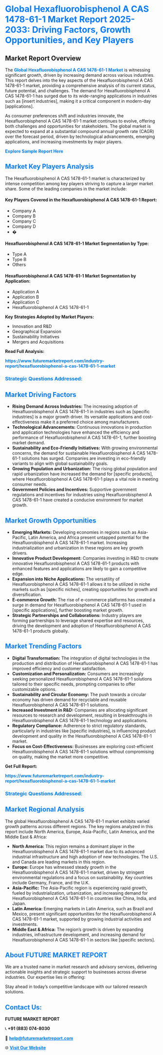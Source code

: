 <h1 style="color: #007BFF;">Global Hexafluorobisphenol A CAS 1478-61-1 Market Report 2025-2033: Driving Factors, Growth Opportunities, and Key Players</h1>

<section id="overview">
<h2>Market Report Overview</h2>
<p>The <a href="https://www.futuremarketreport.com/industry-report/hexafluorobisphenol-a-cas-1478-61-1-market" style="color: #007BFF; text-decoration: none;"><strong>Global Hexafluorobisphenol A CAS 1478-61-1 Market</strong></a> is witnessing significant growth, driven by increasing demand across various industries. This report delves into the key aspects of the Hexafluorobisphenol A CAS 1478-61-1 market, providing a comprehensive analysis of its current status, future potential, and challenges. The demand for Hexafluorobisphenol A CAS 1478-61-1 has surged due to its wide-ranging applications in industries such as [insert industries], making it a critical component in modern-day [applications].</p>
<p>As consumer preferences shift and industries innovate, the Hexafluorobisphenol A CAS 1478-61-1 market continues to evolve, offering both challenges and opportunities for stakeholders. The global market is expected to expand at a substantial compound annual growth rate (CAGR) over the forecast period, driven by technological advancements, emerging applications, and increasing investments by major players.</p>
</section>

<section id="overview">
<p><a href="https://www.futuremarketreport.com/request-sample/reportId=112596" style="color: #007BFF; text-decoration: none;"><strong>Explore Sample Report Here</strong></a></p>
</section>

<section id="key-players">
<h2 style="color: #007BFF;">Market Key Players Analysis</h2>
<p>The Hexafluorobisphenol A CAS 1478-61-1 market is characterized by intense competition among key players striving to capture a larger market share. Some of the leading companies in the market include:</p>
<h4>Key Players Covered in the Hexafluorobisphenol A CAS 1478-61-1 Report:</h4>
<ul><li>Company A</li><li>Company B</li><li>Company C</li><li>Company D</li><li>�</li></ul>
<h4>Hexafluorobisphenol A CAS 1478-61-1 Market Segmentation by Type:</h4>
<ul><li>Type A</li><li>Type B</li><li>Others</li></ul>

<h4>Hexafluorobisphenol A CAS 1478-61-1 Market Segmentation by Application:</h4>
<ul><li>Application A</li><li>Application B</li><li>Application C</li><li>Hexafluorobisphenol A CAS 1478-61-1</li></ul>
<p><strong>Key Strategies Adopted by Market Players:</strong></p>
<ul>
<li>Innovation and R&D</li>
<li>Geographical Expansion</li>
<li>Sustainability Initiatives</li>
<li>Mergers and Acquisitions</li>
</ul>
</section>

<section>
<p><strong>Read Full Analysis: </strong></p><a href="https://www.futuremarketreport.com/industry-report/hexafluorobisphenol-a-cas-1478-61-1-market" style="color: #007BFF; text-decoration: none;"><strong>https://www.futuremarketreport.com/industry-report/hexafluorobisphenol-a-cas-1478-61-1-market</strong></a>
<h3 style="color: #007BFF;">Strategic Questions Addressed:</h3>
</section>

<section id="driving-factors">
<h2 style="color: #007BFF;">Market Driving Factors</h2>
<ul>
<li><strong>Rising Demand Across Industries:</strong> The increasing adoption of Hexafluorobisphenol A CAS 1478-61-1 in industries such as [specific industries] is a major growth driver. Its versatile applications and cost-effectiveness make it a preferred choice among manufacturers.</li>
<li><strong>Technological Advancements:</strong> Continuous innovations in production and application technologies have enhanced the efficiency and performance of Hexafluorobisphenol A CAS 1478-61-1, further boosting market demand.</li>
<li><strong>Sustainability and Eco-Friendly Initiatives:</strong> With growing environmental concerns, the demand for sustainable Hexafluorobisphenol A CAS 1478-61-1 solutions has surged. Companies are investing in eco-friendly variants to align with global sustainability goals.</li>
<li><strong>Growing Population and Urbanization:</strong> The rising global population and rapid urbanization have increased the demand for [specific products], where Hexafluorobisphenol A CAS 1478-61-1 plays a vital role in meeting consumer needs.</li>
<li><strong>Government Policies and Incentives:</strong> Supportive government regulations and incentives for industries using Hexafluorobisphenol A CAS 1478-61-1 have created a conducive environment for market growth.</li>
</ul>
</section>

<section id="growth-opportunities">
<h2 style="color: #007BFF;">Market Growth Opportunities</h2>
<ul>
<li><strong>Emerging Markets:</strong> Developing economies in regions such as Asia-Pacific, Latin America, and Africa present untapped potential for the Hexafluorobisphenol A CAS 1478-61-1 market. Increasing industrialization and urbanization in these regions are key growth drivers.</li>
<li><strong>Innovative Product Development:</strong> Companies investing in R&D to create innovative Hexafluorobisphenol A CAS 1478-61-1 products with enhanced features and applications are likely to gain a competitive edge.</li>
<li><strong>Expansion into Niche Applications:</strong> The versatility of Hexafluorobisphenol A CAS 1478-61-1 allows it to be utilized in niche markets such as [specific niches], creating opportunities for growth and diversification.</li>
<li><strong>E-commerce Growth:</strong> The rise of e-commerce platforms has created a surge in demand for Hexafluorobisphenol A CAS 1478-61-1 used in [specific applications], further boosting market growth.</li>
<li><strong>Strategic Partnerships and Collaborations:</strong> Industry players are forming partnerships to leverage shared expertise and resources, driving the development and adoption of Hexafluorobisphenol A CAS 1478-61-1 products globally.</li>
</ul>
</section>

<section id="trending-factors">
<h2 style="color: #007BFF;">Market Trending Factors</h2>
<ul>
<li><strong>Digital Transformation:</strong> The integration of digital technologies in the production and distribution of Hexafluorobisphenol A CAS 1478-61-1 has improved efficiency and customer satisfaction.</li>
<li><strong>Customization and Personalization:</strong> Consumers are increasingly seeking personalized Hexafluorobisphenol A CAS 1478-61-1 solutions tailored to their specific needs, prompting companies to offer customizable options.</li>
<li><strong>Sustainability and Circular Economy:</strong> The push towards a circular economy has driven demand for recyclable and reusable Hexafluorobisphenol A CAS 1478-61-1 solutions.</li>
<li><strong>Increased Investment in R&D:</strong> Companies are allocating significant resources to research and development, resulting in breakthroughs in Hexafluorobisphenol A CAS 1478-61-1 technology and applications.</li>
<li><strong>Regulatory Compliance:</strong> Adherence to strict regulatory standards, particularly in industries like [specific industries], is influencing product development and quality in the Hexafluorobisphenol A CAS 1478-61-1 market.</li>
<li><strong>Focus on Cost-Effectiveness:</strong> Businesses are exploring cost-efficient Hexafluorobisphenol A CAS 1478-61-1 solutions without compromising on quality, making the market more competitive.</li>
</ul>
</section>

<section>
<p><strong>Get Full Report: </strong></p><a href="https://www.futuremarketreport.com/industry-report/hexafluorobisphenol-a-cas-1478-61-1-market" style="color: #007BFF; text-decoration: none;"><strong>https://www.futuremarketreport.com/industry-report/hexafluorobisphenol-a-cas-1478-61-1-market</strong></a>
<h3 style="color: #007BFF;">Strategic Questions Addressed:</h3>
</section>


<section id="regional-analysis">
<h2 style="color: #007BFF;">Market Regional Analysis</h2>
<p>The global Hexafluorobisphenol A CAS 1478-61-1 market exhibits varied growth patterns across different regions. The key regions analyzed in this report include North America, Europe, Asia-Pacific, Latin America, and the Middle East & Africa:</p>
<ul>
<li><strong>North America:</strong> This region remains a dominant player in the Hexafluorobisphenol A CAS 1478-61-1 market due to its advanced industrial infrastructure and high adoption of new technologies. The U.S. and Canada are leading markets in this region.</li>
<li><strong>Europe:</strong> Europe has witnessed steady growth in the Hexafluorobisphenol A CAS 1478-61-1 market, driven by stringent environmental regulations and a focus on sustainability. Key countries include Germany, France, and the U.K.</li>
<li><strong>Asia-Pacific:</strong> The Asia-Pacific region is experiencing rapid growth, fueled by industrialization, urbanization, and increasing demand for Hexafluorobisphenol A CAS 1478-61-1 in countries like China, India, and Japan.</li>
<li><strong>Latin America:</strong> Emerging markets in Latin America, such as Brazil and Mexico, present significant opportunities for the Hexafluorobisphenol A CAS 1478-61-1 market, supported by growing industrial activities and investments.</li>
<li><strong>Middle East & Africa:</strong> The region’s growth is driven by expanding industries, infrastructure development, and increasing demand for Hexafluorobisphenol A CAS 1478-61-1 in sectors like [specific sectors].</li>
</ul>
</section>

<footer>
<h2 style="color: #007BFF;">About FUTURE MARKET REPORT</h2>
<p>We are a trusted name in market research and advisory services, delivering actionable insights and strategic support to businesses across diverse industries. Our expertise lies in offering:</p>

<p>Stay ahead in today’s competitive landscape with our tailored research solutions.</p>

<h2 style="color: #007BFF;">Contact Us:</h2>
<p><strong>FUTURE MARKET REPORT</strong></p>
<p>📞 <strong>+91 (883) 074-8030</strong></p>
<p>📧 <strong><a href="mailto:help@futuremarketreport.com" style="color: #007BFF;">help@futuremarketreport.com</a></strong></p>
<p>🌐 <strong><a href="https://www.futuremarketreport.com/" style="color: #007BFF;">Visit Our Website</a></strong></p>
</footer>